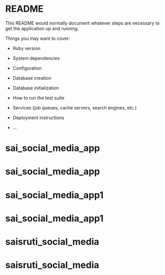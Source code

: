 # README

This README would normally document whatever steps are necessary to get the
application up and running.

Things you may want to cover:

* Ruby version

* System dependencies

* Configuration

* Database creation

* Database initialization

* How to run the test suite

* Services (job queues, cache servers, search engines, etc.)

* Deployment instructions

* ...
# sai_social_media_app
# sai_social_media_app
# sai_social_media_app1
# sai_social_media_app1
# saisruti_social_media
# saisruti_social_media
